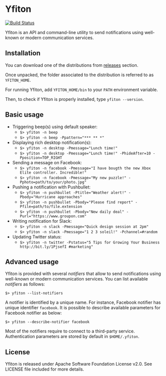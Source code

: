 # Yfiton

[![Build Status](https://travis-ci.org/yfiton/yfiton.svg)](https://travis-ci.org/yfiton/yfiton)

Yfiton is an API and command-line utility to send notifications using well-known or modern communication services.

## Installation

You can download one of the distributions from [releases](https://github.com/yfiton/yfiton/releases/latest) section.

Once unpacked, the folder associated to the distribution is referred to as `YFITON_HOME`.

For running Yfiton, add `YFITON_HOME/bin` to your `PATH` environment variable.

Then, to check if Yfiton is properly installed, type `yfiton --version`.

## Basic usage

* Triggering beep(s) using default speaker:
  - `$> yfiton -n beep`
  - `$> yfiton -n beep -Ppattern="*** ** *"`
* Displaying rich desktop notification(s):
  - `$> yfiton -n desktop -Pmessage="Lunch time!"`
  - `$> yfiton -n desktop -Pmessage="Lunch time!" -PhideAfter=10 -Pposition=TOP_RIGHT`
* Sending a message on Facebook:
  - `$> yfiton -n facebook -Pmessage="I have bougth the new Xbox Elite controller. Incredible!"`
  - `$> yfiton -n facebook -Pmessage="My new puzzle!" -Pphoto=path/to/your/photo.jpg"`
* Pushing a notification with Pushbullet:
  - `$> yfiton -n pushbullet -Ptitle="Weather alert!" -Pbody="Hurricane approaches"`
  - `$> yfiton -n pushbullet -Pbody="Please find report" -Pfile=path/to/file.extension`
  - `$> yfiton -n pushbullet -Pbody="New daily deal" -Purl="https://www.groupon.com"`
* Writing notification for Slack:
  - `$> yfiton -n slack -Pmessage="Quick design session at 2pm"`
  - `$> yfiton -n slack -Pmessage="1 2 3 soleil!" -Pchannel=#random`
* Updating Twitter status:
  - `$> yfiton -n twitter -Pstatus="5 Tips for Growing Your Business http://bit.ly/1PjsefI #marketing"`

## Advanced usage

Yfiton is provided with several _notifiers_ that allow to send notifications using well-known or modern communication services. 
You can list available _notifiers_ as follows:

    $> yfiton --list-notifiers

A notifier is identified by a unique name. For instance, Facebook notifier has unique identifier `facebook`. It is possible to describe available parameters for Facebook notifier as below:

    $> yfiton --describe-notifier facebook

Most of the notifiers require to connect to a third-party service. Authentication parameters are stored by default in `$HOME/.yfiton`.

## License

Yfiton is released under Apache Software Foundation License v2.0. See LICENSE file included for more details.
